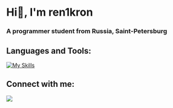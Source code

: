 # Hi👋, I'm ren1kron
### A programmer student from Russia, Saint-Petersburg

## Languages and Tools:
[![My Skills](https://skillicons.dev/icons?i=java,postgres)](https://skillicons.dev)

## Connect with me:
<a href="https://t.me/renikron/"><img src="https://github.com/gauravghongde/social-icons/blob/master/PNG/Color/Telegram.png?raw=true"></a>

